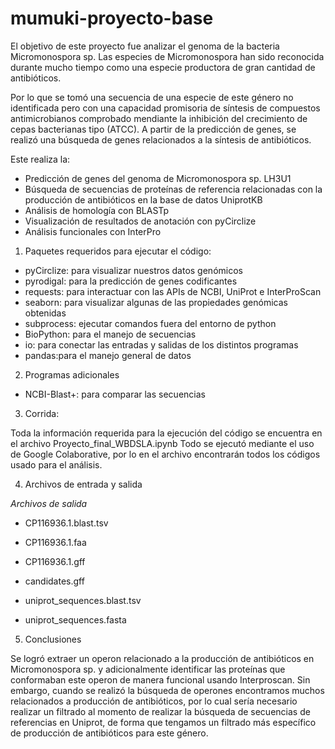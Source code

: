 # mumuki-proyecto-base

El objetivo de este proyecto fue analizar el genoma de la bacteria Micromonospora sp.
Las especies de Micromonospora han sido reconocida durante mucho tiempo como una especie productora de gran cantidad de antibióticos.

Por lo que se tomó una secuencia de una especie de este género no identificada pero con una capacidad promisoria de síntesis de compuestos antimicrobianos comprobado mendiante la inhibición del crecimiento de cepas bacterianas tipo (ATCC).
A partir de la predicción de genes, se realizó una búsqueda de genes relacionados a la síntesis de antibióticos.

Este realiza la:
- Predicción de genes del genoma de Micromonospora sp. LH3U1
- Búsqueda de secuencias de proteínas de referencia relacionadas con la producción de antibióticos en la base de datos UniprotKB
- Análisis de homología con BLASTp
- Visualización de resultados de anotación con pyCirclize
- Análisis funcionales con InterPro

1. Paquetes requeridos para ejecutar el código:
  - pyCirclize: para visualizar nuestros datos genómicos
  - pyrodigal: para la predicción de genes codificantes
  - requests: para interactuar con las APIs de NCBI, UniProt e InterProScan
  - seaborn: para visualizar algunas de las propiedades genómicas obtenidas
  - subprocess: ejecutar comandos fuera del entorno de python
  - BioPython: para el manejo de secuencias
  - io: para conectar las entradas y salidas de los distintos programas
  - pandas:para el manejo general de datos

2. Programas adicionales

  - NCBI-Blast+: para comparar las secuencias

3. Corrida:

  Toda la información requerida para la ejecución del código se encuentra en el archivo Proyecto_final_WBDSLA.ipynb 
  Todo se ejecutó mediante el uso de Google Colaborative, por lo en el archivo encontrarán todos los códigos usado para el  análisis.

4. Archivos de entrada y salida

  *Archivos de salida*

- CP116936.1.blast.tsv
- CP116936.1.faa
- CP116936.1.gff

- candidates.gff
- uniprot_sequences.blast.tsv
- uniprot_sequences.fasta

5. Conclusiones

  Se logró extraer un operon relacionado a la producción de antibióticos en Micromonospora sp. y adicionalmente identificar las proteínas que conformaban este operon de manera funcional usando Interproscan.
  Sin embargo, cuando se realizó la búsqueda de operones encontramos muchos relacionados a producción de antibióticos, por lo cual sería necesario realizar un filtrado al momento de realizar la búsqueda de secuencias de referencias en Uniprot, de forma que tengamos un filtrado más específico de producción de antibióticos para este género.
